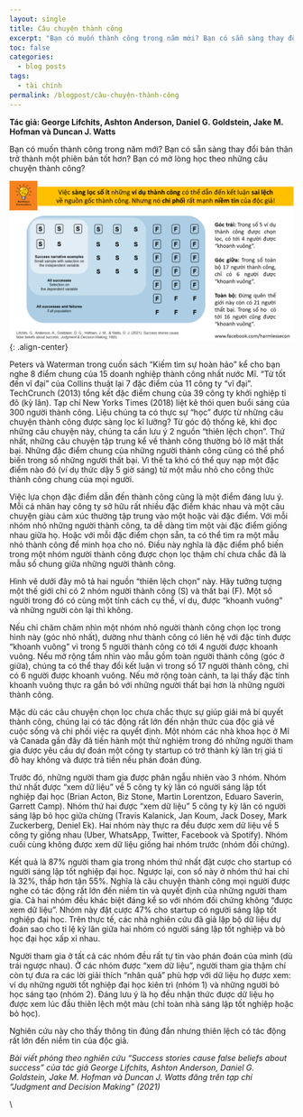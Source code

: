 ```yaml
---
layout: single
title: Câu chuyện thành công
excerpt: "Bạn có muốn thành công trong năm mới? Bạn có sẵn sàng thay đổi bản thân trở thành một phiên bản tốt hơn? Bạn có mở lòng học theo những câu chuyện thành công? "
toc: false
categories:
  - blog posts
tags:
  - tài chính
permalink: /blogpost/câu-chuyện-thành-công
---
```


**Tác giả: George Lifchits, Ashton Anderson, Daniel G. Goldstein, Jake M. Hofman và Duncan J. Watts**


Bạn có muốn thành công trong năm mới? Bạn có sẵn sàng thay đổi bản thân trở thành một phiên bản tốt hơn? Bạn có mở lòng học theo những câu chuyện thành công? 

![image-center](/assets/images/blogpost/success.png){: .align-center}

Peters và  Waterman trong cuốn sách “Kiếm tìm sự hoàn hảo” kể cho bạn nghe 8 điểm chung của 15 doanh nghiệp thành công nhất nước Mĩ. “Từ tốt đến vĩ đại” của Collins thuật lại 7 đặc điểm của 11 công ty “vĩ đại”. TechCrunch (2013) tổng kết đặc điểm chung của 39 công ty khởi nghiệp tỉ đô (kỳ lân). Tạp chí New Yorks Times (2018) liệt kê thói quen buổi sáng của 300 người thành công. 
Liệu chúng ta có thực sự “học” được từ những câu chuyện thành công được sàng lọc kĩ lưỡng?
Từ góc độ thống kê, khi đọc những câu chuyện này, chúng ta cần lưu ý 2 nguồn “thiên lệch chọn”.
Thứ nhất, những câu chuyện tập trung kể về thành công thường bỏ lỡ mặt thất bại. Những đặc điểm chung của những người thành công cũng có thể phổ biến trong số những người thất bại. Vì thế ta khó có thể quy nạp  một đặc điểm nào đó  (ví dụ thức dậy 5 giờ sáng) từ một mẫu nhỏ cho công thức thành công chung của mọi người. 

Việc lựa chọn đặc điểm dẫn đến thành công cũng là một điểm đáng lưu ý. Mỗi cá nhân hay công ty sở hữu rất nhiều đặc điểm khác nhau và một câu chuyện giàu cảm xúc thường tập trung vào một hoặc vài đặc điểm. Với mỗi nhóm nhỏ những người thành công, ta dễ dàng tìm một vài đặc điểm giống nhau giữa họ. Hoặc với mỗi đặc điểm chọn sẵn, ta có thể tìm ra một mẫu nhỏ thành công để minh họa cho nó. Điều này nghĩa là đặc điểm phổ biến trong một nhóm người thành công được chọn lọc thậm chí chưa chắc đã là mẫu số chung giữa những người thành công.

Hình vẽ dưới đây mô tả hai nguồn “thiên lệch chọn” này. Hãy tưởng tượng một thế giới chỉ có 2 nhóm người thành công (S) và thất bại (F). Một số người trong đó có cùng một tính cách cụ thể, ví dụ, được “khoanh vuông” và những người còn lại thì không.

Nếu chỉ chăm chăm nhìn một nhóm nhỏ người thành công chọn lọc trong hình này (góc nhỏ nhất), dường như thành công có liên hệ với đặc tính được “khoanh vuông” vì trong 5 người thành công có tới 4 người được khoanh vuông. Nếu mở rộng tầm nhìn vào mẫu gồm toàn người thành công (góc ở giữa), chúng ta có thể thay đổi kết luận vì trong số 17 người thành công, chỉ có 6 người được khoanh vuông. Nếu mở rộng toàn cảnh, ta lại thấy đặc tính khoanh vuông thực ra gắn bó với những người thất bại hơn là những người thành công.

Mặc dù các câu chuyện chọn lọc chưa chắc thực sự giúp giải mã bí quyết thành công, chúng lại có tác động rất lớn đến nhận thức của độc giả về cuộc sống và chi phối việc ra quyết định.
Một nhóm các nhà khoa học ở Mĩ và Canada gần đây đã tiến hành một thử nghiệm trong đó những người tham gia được yêu cầu dự đoán một công ty startup có trở thành kỳ lân trị giá tỉ đô hay không và được trả tiền nếu phán đoán đúng.

Trước đó, những người tham gia được phân ngẫu nhiên vào 3 nhóm. Nhóm thứ nhất được “xem dữ liệu” về 5 công ty kỳ lân có người sáng lập tốt nghiệp đại học (Brian Acton, Biz Stone, Martin Lorentzon, Eduaro Saverin, Garrett Camp). Nhóm thứ hai được “xem dữ liệu” 5 công ty kỳ lân có người sáng lập bỏ học giữa chừng (Travis Kalanick, Jan Koum, Jack Dosey, Mark Zuckerberg, Deniel Ek). Hai nhóm này thực ra đều được xem dữ liệu về 5 công ty giống nhau (Uber, WhatsApp, Twitter, Facebook và Spotify). Nhóm cuối cùng không được xem dữ liệu giống hai nhóm trước (nhóm đối chứng).

Kết quả là 87% người tham gia trong nhóm thứ nhất đặt cược cho startup có người sáng lập tốt nghiệp đại học. Ngược lại, con số này ở nhóm thứ hai chỉ là 32%, thấp hơn tận 55%. Nghĩa là câu chuyện thành công mọi người được nghe có tác động rất lớn đến niềm tin và quyết định của những người tham gia. Cả hai nhóm đều khác biệt đáng kể so với nhóm đối chứng không “được xem dữ liệu”. Nhóm này đặt cược 47% cho startup có người sáng lập tốt nghiệp đại học. Trên thực tế, các nhà nghiên cứu đã giả lập bộ dữ liệu dự đoán sao cho tỉ lệ kỳ lân giữa hai nhóm có người sáng lập tốt nghiệp và bỏ học đại học xấp xỉ nhau.

Người tham gia ở tất cả các nhóm đều rất tự tin vào phán đoán của mình (dù trái ngược nhau). Ở các nhóm được “xem dữ liệu”, người tham gia thậm chí còn  tự đưa ra các lời giải thích “nhân quả” phù hợp với dữ liệu họ được xem: ví dụ những người tốt nghiệp đại học kiên trì (nhóm 1) và những người bỏ học sáng tạo (nhóm 2). Đáng lưu ý là họ đều nhận thức được dữ liệu họ được xem lúc đầu thiên lệch một màu (chỉ toàn nhà sáng lập tốt nghiệp hoặc bỏ học).

Nghiên cứu này cho thấy thông tin đúng đắn nhưng thiên lệch có tác động rất lớn đến niềm tin của độc giả.

*Bài viết phỏng theo nghiên cứu “Success stories cause false beliefs about success” của tác giả George Lifchits, Ashton Anderson, Daniel G. Goldstein, Jake M. Hofman và Duncan J. Watts đăng trên tạp chí “Judgment and Decision Making” (2021)*

\

